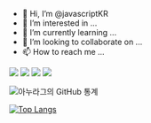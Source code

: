 - 👋 Hi, I’m @javascriptKR
- 👀 I’m interested in ...
- 🌱 I’m currently learning ...
- 💞️ I’m looking to collaborate on ...
- 📫 How to reach me ...

<!---
javascriptKR/javascriptKR is a ✨ special ✨ repository because its `README.md` (this file) appears on your GitHub profile.
You can click the Preview link to take a look at your changes.
--->
<a href="버튼을 눌렀을 때 이동할 링크" target="_blank"><img src="https://img.shields.io/badge/Python-white?style=plastic&logo=Python&logoColor=#007396"/></a>
<a href="버튼을 눌렀을 때 이동할 링크" target="_blank"><img src="https://img.shields.io/badge/Java-white?style=plastic&logo=Java&logoColor=#FECC00"/></a>
<a href="버튼을 눌렀을 때 이동할 링크" target="_blank"><img src="https://img.shields.io/badge/C++-white?style=plastic&logo=C++&logoColor=#00599C"/></a>
<a href="버튼을 눌렀을 때 이동할 링크" target="_blank"><img src="https://img.shields.io/badge/Docker-white?style=plastic&logo=Docker&logoColor=#2496ED"/></a>

![아누라그의 GitHub 통계](https://github-readme-stats.vercel.app/api?username=javascriptKR&show_icons=true&theme=vue-dark )

[![Top Langs](https://github-readme-stats.vercel.app/api/top-langs/?username=javascriptKR&exclude_repo=github-readme-stats,anuraghazra.github.io)](https://github.com/anuraghazra/github-readme-stats)
